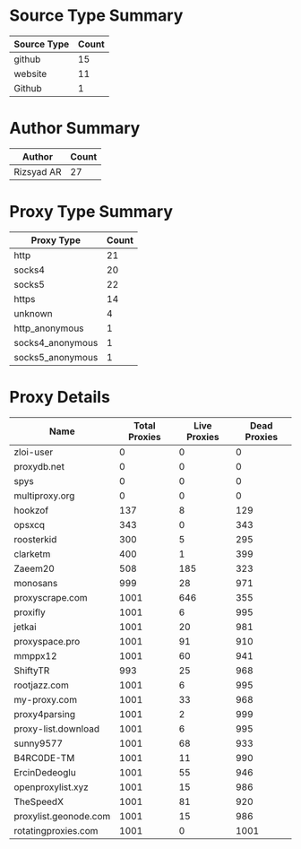 # Source Type Summary

| Source Type | Count |
|-------------|-------|
| github | 15 |
| website | 11 |
| Github | 1 |


# Author Summary

| Author | Count |
|--------|-------|
| Rizsyad AR | 27 |


# Proxy Type Summary

| Proxy Type | Count |
|------------|-------|
| http | 21 |
| socks4 | 20 |
| socks5 | 22 |
| https | 14 |
| unknown | 4 |
| http_anonymous | 1 |
| socks4_anonymous | 1 |
| socks5_anonymous | 1 |


# Proxy Details

| Name | Total Proxies | Live Proxies | Dead Proxies |
|------|---------------|--------------|---------------|
| zloi-user | 0 | 0 | 0 |
| proxydb.net | 0 | 0 | 0 |
| spys | 0 | 0 | 0 |
| multiproxy.org | 0 | 0 | 0 |
| hookzof | 137 | 8 | 129 |
| opsxcq | 343 | 0 | 343 |
| roosterkid | 300 | 5 | 295 |
| clarketm | 400 | 1 | 399 |
| Zaeem20 | 508 | 185 | 323 |
| monosans | 999 | 28 | 971 |
| proxyscrape.com | 1001 | 646 | 355 |
| proxifly | 1001 | 6 | 995 |
| jetkai | 1001 | 20 | 981 |
| proxyspace.pro | 1001 | 91 | 910 |
| mmppx12 | 1001 | 60 | 941 |
| ShiftyTR | 993 | 25 | 968 |
| rootjazz.com | 1001 | 6 | 995 |
| my-proxy.com | 1001 | 33 | 968 |
| proxy4parsing | 1001 | 2 | 999 |
| proxy-list.download | 1001 | 6 | 995 |
| sunny9577 | 1001 | 68 | 933 |
| B4RC0DE-TM | 1001 | 11 | 990 |
| ErcinDedeoglu | 1001 | 55 | 946 |
| openproxylist.xyz | 1001 | 15 | 986 |
| TheSpeedX | 1001 | 81 | 920 |
| proxylist.geonode.com | 1001 | 15 | 986 |
| rotatingproxies.com | 1001 | 0 | 1001 |

